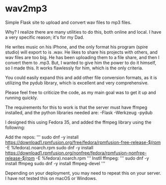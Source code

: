 # wav2mp3
Simple Flask site to upload and convert wav files to mp3 files.

Why? I realize there are many utilities to do this, both online and local. 
I have a very specific reason; it's for my Dad.

He writes music on his iPhone, and the only format his program (spire studio) will export to is .wav.
He likes to share his projects with others, and wav files are too big. He has been uploading them to a
file share, and then I convert them to .mp3. But, I wanted to give him the power to do it himself, 
so I made this. It works flawlessly for him, which is the only criteria. 

You could easily expand this and add other file conversion formats, as it is utilizing the pydub library,
which is excellent and very comprehensive. 

Please feel free to criticize the code, as my main goal was to get it up and running quickly. 

The requirements for this to work is that the server must have ffmpeg installed, and the python libraries needed are:
-Flask 
-Werkzeug
-pydub

I designed this using Fedora 35, and added the ffmpeg library using the following:

Add the repos:
'''
sudo dnf -y install https://download1.rpmfusion.org/free/fedora/rpmfusion-free-release-$(rpm -E %fedora).noarch.rpm
sudo dnf -y install https://download1.rpmfusion.org/nonfree/fedora/rpmfusion-nonfree-release-$(rpm -E %fedora).noarch.rpm
'''
Instll ffmpeg:
'''
sudo dnf -y install ffmpeg
sudo dnf -y install ffmpeg-devel
'''

Depending on your deployment, you may need to repeat this on your server. I have not tested this on macOS or Windows. 
